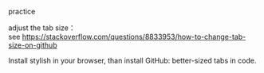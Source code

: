 practice




adjust the tab size：  
see https://stackoverflow.com/questions/8833953/how-to-change-tab-size-on-github

Install stylish in your browser, than install GitHub: better-sized tabs in code.

